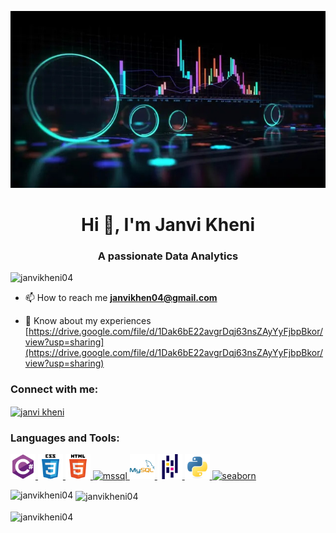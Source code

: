 ![logo](https://github.com/janvikheni04/janvikheni04/blob/main/Banner.jpg)
<h1 align="center">Hi 👋, I'm Janvi Kheni</h1>
<h3 align="center">A passionate Data Analytics</h3>

<p align="left"> <img src="https://komarev.com/ghpvc/?username=janvikheni04&label=Profile%20views&color=0e75b6&style=flat" alt="janvikheni04" /> </p>

- 📫 How to reach me **janvikhen04@gmail.com**

- 📄 Know about my experiences [https://drive.google.com/file/d/1Dak6bE22avgrDqj63nsZAyYyFjbpBkor/view?usp=sharing](https://drive.google.com/file/d/1Dak6bE22avgrDqj63nsZAyYyFjbpBkor/view?usp=sharing)

<h3 align="left">Connect with me:</h3>


<p align="left">
<a href="https://linkedin.com/in/janvi kheni" target="blank"><img align="center" src="https://raw.githubusercontent.com/rahuldkjain/github-profile-readme-generator/master/src/images/icons/Social/linked-in-alt.svg" alt="janvi kheni" height="30" width="40" /></a>
</p>

<h3 align="left">Languages and Tools:</h3>
<p align="left"> <a href="https://www.w3schools.com/cs/" target="_blank" rel="noreferrer"> <img src="https://raw.githubusercontent.com/devicons/devicon/master/icons/csharp/csharp-original.svg" alt="csharp" width="40" height="40"/> </a> <a href="https://www.w3schools.com/css/" target="_blank" rel="noreferrer"> <img src="https://raw.githubusercontent.com/devicons/devicon/master/icons/css3/css3-original-wordmark.svg" alt="css3" width="40" height="40"/> </a> <a href="https://www.w3.org/html/" target="_blank" rel="noreferrer"> <img src="https://raw.githubusercontent.com/devicons/devicon/master/icons/html5/html5-original-wordmark.svg" alt="html5" width="40" height="40"/> </a> <a href="https://www.microsoft.com/en-us/sql-server" target="_blank" rel="noreferrer"> <img src="https://www.svgrepo.com/show/303229/microsoft-sql-server-logo.svg" alt="mssql" width="40" height="40"/> </a> <a href="https://www.mysql.com/" target="_blank" rel="noreferrer"> <img src="https://raw.githubusercontent.com/devicons/devicon/master/icons/mysql/mysql-original-wordmark.svg" alt="mysql" width="40" height="40"/> </a> <a href="https://pandas.pydata.org/" target="_blank" rel="noreferrer"> <img src="https://raw.githubusercontent.com/devicons/devicon/2ae2a900d2f041da66e950e4d48052658d850630/icons/pandas/pandas-original.svg" alt="pandas" width="40" height="40"/> </a> <a href="https://www.python.org" target="_blank" rel="noreferrer"> <img src="https://raw.githubusercontent.com/devicons/devicon/master/icons/python/python-original.svg" alt="python" width="40" height="40"/> </a> <a href="https://seaborn.pydata.org/" target="_blank" rel="noreferrer"> <img src="https://seaborn.pydata.org/_images/logo-mark-lightbg.svg" alt="seaborn" width="40" height="40"/> </a> </p>

<p><img align="left" src="https://github-readme-stats.vercel.app/api/top-langs?username=janvikheni04&show_icons=true&locale=en&layout=compact" alt="janvikheni04" /></p>

<p>&nbsp;<img align="center" src="https://github-readme-stats.vercel.app/api?username=janvikheni04&show_icons=true&locale=en" alt="janvikheni04" /></p>

<p><img align="center" src="https://github-readme-streak-stats.herokuapp.com/?user=janvikheni04&" alt="janvikheni04" /></p>


<!--
**janvikheni04/janvikheni04** is a ✨ _special_ ✨ repository because its `README.md` (this file) appears on your GitHub profile.

Here are some ideas to get you started:

- 🔭 I’m currently working on ...
- 🌱 I’m currently learning ...
- 👯 I’m looking to collaborate on ...
- 🤔 I’m looking for help with ...
- 💬 Ask me about ...
- 📫 How to reach me: ...
- 😄 Pronouns: ...
- ⚡ Fun fact: ...
-->
